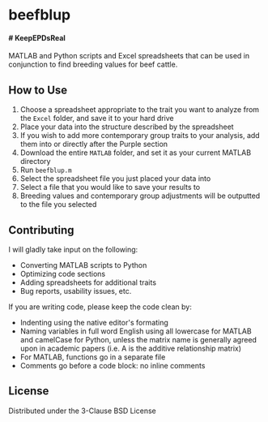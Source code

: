 # beefblup

#### \# KeepEPDsReal

MATLAB and Python scripts and Excel spreadsheets that can be used in conjunction to find breeding values for beef cattle.

## How to Use

1. Choose a spreadsheet appropriate to the trait you want to analyze from the `Excel` folder, and save it to your hard drive
2. Place your data into the structure described by the spreadsheet
3. If you wish to add more contemporary group traits to your analysis, add them into or directly after the Purple section
4. Download the entire `MATLAB` folder, and set it as your current MATLAB directory
5. Run `beefblup.m`
6. Select the spreadsheet file you just placed your data into
7. Select a file that you would like to save your results to
8. Breeding values and contemporary group adjustments will be outputted to the file you selected

## Contributing

I will gladly take input on the following:

* Converting MATLAB scripts to Python
* Optimizing code sections
* Adding spreadsheets for additional traits
* Bug reports, usability issues, etc.

If you are writing code, please keep the code clean by:

* Indenting using the native editor's formating
* Naming variables in full word English using all lowercase for MATLAB and camelCase for Python, unless the matrix name is generally agreed upon in academic papers (i.e. A is the additive relationship matrix)
* For MATLAB, functions go in a separate file
* Comments go before a code block: no inline comments

## License

Distributed under the 3-Clause BSD License
